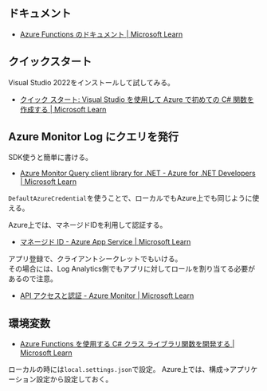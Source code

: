 ## ドキュメント

* [Azure Functions のドキュメント \| Microsoft Learn](https://learn.microsoft.com/ja-jp/azure/azure-functions/)

## クイックスタート

Visual Studio 2022をインストールして試してみる。

* [クイック スタート: Visual Studio を使用して Azure で初めての C\# 関数を作成する \| Microsoft Learn](https://learn.microsoft.com/ja-jp/azure/azure-functions/functions-create-your-first-function-visual-studio?tabs=in-process)

## Azure Monitor Log にクエリを発行

SDK使うと簡単に書ける。

* [Azure Monitor Query client library for \.NET \- Azure for \.NET Developers \| Microsoft Learn](https://learn.microsoft.com/ja-jp/dotnet/api/overview/azure/Monitor.Query-readme?view=azure-dotnet#logs-query)

`DefaultAzureCredential`を使うことで、ローカルでもAzure上でも同じように使える。

Azure上では、マネージドIDを利用して認証する。

* [マネージド ID \- Azure App Service \| Microsoft Learn](https://learn.microsoft.com/ja-jp/azure/app-service/overview-managed-identity?tabs=portal%2Chttp)

アプリ登録で、クライアントシークレットでもいける。  
その場合には、Log Analytics側でもアプリに対してロールを割り当てる必要があるので注意。

* [API アクセスと認証 \- Azure Monitor \| Microsoft Learn](https://learn.microsoft.com/ja-jp/azure/azure-monitor/logs/api/access-api?view=azuremgmtcdn-fluent-1.0.0#set-up-authentication)

## 環境変数

* [Azure Functions を使用する C\# クラス ライブラリ関数を開発する \| Microsoft Learn](https://learn.microsoft.com/ja-jp/azure/azure-functions/functions-dotnet-class-library?tabs=v4%2Ccmd#environment-variables)

ローカルの時には`local.settings.json`で設定。
Azure上では、構成→アプリケーション設定から設定しておく。

